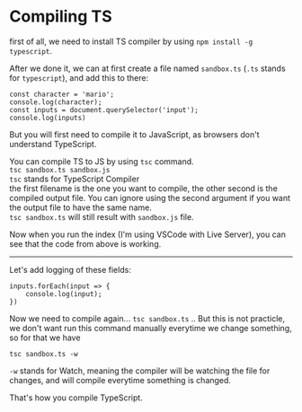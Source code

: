 # Compiling TS

first of all, we need to install TS compiler by using
`npm install -g typescript`.

After we done it, we can at first create a file named `sandbox.ts` (`.ts` stands for `typescript`), and add this to there:
```
const character = 'mario';
console.log(character);
const inputs = document.querySelector('input');
console.log(inputs)
```
But you will first need to compile it to JavaScript, as browsers don't understand TypeScript.

You can compile TS to JS by using `tsc` command.  
`tsc sandbox.ts sandbox.js`  
`tsc` stands for TypeScript Compiler  
the first filename is the one you want to compile, the other second is the compiled output file.
You can ignore using the second argument if you want the output file to have the same name.  
`tsc sandbox.ts` will still result with `sandbox.js` file.

Now when you run the index (I'm using VSCode with Live Server), you can see that the code from above is working.

---
Let's add logging of these fields:
```
inputs.forEach(input => {
    console.log(input);
})
```
Now we need to compile again... `tsc sandbox.ts` .. But this is not practicle, we don't want run this command manually everytime we change something, so for that we have 
```
tsc sandbox.ts -w
```
`-w` stands for Watch, meaning the compiler will be watching the file for changes, and will compile everytime something is changed.

That's how you compile TypeScript.